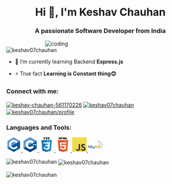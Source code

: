 <h1 align="center">Hi 👋, I'm Keshav Chauhan</h1>
<h3 align="center">A passionate Software Developer from India</h3>

<img align="right" alt="coding" width="400" src="https://cdn.dribbble.com/users/730703/screenshots/6581243/avento.gif">

<p align="left"> <img src="https://komarev.com/ghpvc/?username=keshav07chauhan&label=Profile%20views&color=0e75b6&style=flat" alt="keshav07chauhan" /> </p>

- 🌱 I’m currently learning Backend **Express.js**

- ⚡ True fact **Learning is Constant thing😊**

<h3 align="left">Connect with me:</h3>
<p align="left">
<a href="https://linkedin.com/in/keshav-chauhan-561170226" target="blank"><img align="center" src="https://raw.githubusercontent.com/rahuldkjain/github-profile-readme-generator/master/src/images/icons/Social/linked-in-alt.svg" alt="keshav-chauhan-561170226" height="30" width="40" /></a>
<a href="https://www.hackerrank.com/keshav07chauhan" target="blank"><img align="center" src="https://raw.githubusercontent.com/rahuldkjain/github-profile-readme-generator/master/src/images/icons/Social/hackerrank.svg" alt="keshav07chauhan" height="30" width="40" /></a>
<a href="https://auth.geeksforgeeks.org/user/keshav07chauhan/profile" target="blank"><img align="center" src="https://raw.githubusercontent.com/rahuldkjain/github-profile-readme-generator/master/src/images/icons/Social/geeks-for-geeks.svg" alt="keshav07chauhan/profile" height="30" width="40" /></a>
</p>

<h3 align="left">Languages and Tools:</h3>
<p align="left"> <a href="https://www.cprogramming.com/" target="_blank" rel="noreferrer"> <img src="https://raw.githubusercontent.com/devicons/devicon/master/icons/c/c-original.svg" alt="c" width="40" height="40"/> </a> <a href="https://www.w3schools.com/cpp/" target="_blank" rel="noreferrer"> <img src="https://raw.githubusercontent.com/devicons/devicon/master/icons/cplusplus/cplusplus-original.svg" alt="cplusplus" width="40" height="40"/> </a> <a href="https://www.w3schools.com/css/" target="_blank" rel="noreferrer"> <img src="https://raw.githubusercontent.com/devicons/devicon/master/icons/css3/css3-original-wordmark.svg" alt="css3" width="40" height="40"/> </a> <a href="https://www.w3.org/html/" target="_blank" rel="noreferrer"> <img src="https://raw.githubusercontent.com/devicons/devicon/master/icons/html5/html5-original-wordmark.svg" alt="html5" width="40" height="40"/> </a> <a href="https://developer.mozilla.org/en-US/docs/Web/JavaScript" target="_blank" rel="noreferrer"> <img src="https://raw.githubusercontent.com/devicons/devicon/master/icons/javascript/javascript-original.svg" alt="javascript" width="40" height="40"/> </a> <a href="https://www.mysql.com/" target="_blank" rel="noreferrer"> <img src="https://raw.githubusercontent.com/devicons/devicon/master/icons/mysql/mysql-original-wordmark.svg" alt="mysql" width="40" height="40"/> </a> </p>

<p><img align="left" src="https://github-readme-stats.vercel.app/api/top-langs?username=keshav07chauhan&show_icons=true&locale=en&layout=compact" alt="keshav07chauhan" /></p>

<p>&nbsp;<img align="center" src="https://github-readme-stats.vercel.app/api?username=keshav07chauhan&show_icons=true&locale=en" alt="keshav07chauhan" /></p>

<p><img align="center" src="https://github-readme-streak-stats.herokuapp.com/?user=keshav07chauhan&" alt="keshav07chauhan" /></p>
